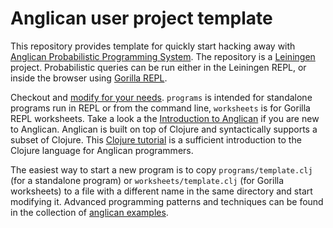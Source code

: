 # Anglican user project template

This repository provides template for quickly start hacking away
with [Anglican Probabilistic Programming
System](https://bitbucket.org/dtolpin/anglican).  The repository is
a [Leiningen](http://leiningen.org/) project. Probabilistic queries
can be run either in the Leiningen REPL, or inside the browser using
[Gorilla REPL](http://gorilla-repl.org/).

Checkout and [modify for your needs](https://bitbucket.org/dtolpin/src/HEAD/doc/intro.md).
 `programs` is intended for
standalone programs run in REPL or from the command line,
`worksheets` is for Gorilla REPL worksheets. Take a look a the
[Introduction to
Anglican](https://bitbucket.org/dtolpin/anglican/src/HEAD/code/doc/intro.md)
if you are new to Anglican.  Anglican is built on top of Clojure and
syntactically supports a subset of Clojure. This [Clojure tutorial](http://clojure-doc.org/articles/tutorials/introduction.html)
is a sufficient introduction to the Clojure language for Anglican
programmers.

The easiest way to start a new program is to copy
`programs/template.clj` (for a standalone program) or
`worksheets/template.clj` (for Gorilla worksheets) to a file with a
different name in the same directory and start modifying it.
Advanced programming patterns and techniques can be found in the
collection of [anglican examples](https://bitbucket.org/fwood/anglican-examples).